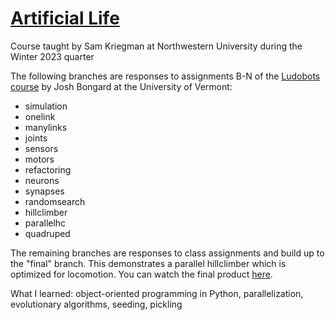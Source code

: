 # [Artificial Life](https://www.mccormick.northwestern.edu/mechanical/academics/courses/descriptions/495-artificial-life.html)

Course taught by Sam Kriegman at Northwestern University during the Winter 2023 quarter

The following branches are responses to assignments B-N of the [Ludobots course](https://www.reddit.com/r/ludobots/wiki/installation/) by Josh Bongard at the University of Vermont:
- simulation
- onelink
- manylinks
- joints
- sensors
- motors
- refactoring
- neurons
- synapses
- randomsearch
- hillclimber
- parallelhc
- quadruped

The remaining branches are responses to class assignments and build up to the "final" branch. This demonstrates a parallel hillclimber which is optimized for locomotion. You can watch the final product [here](https://youtu.be/-bC79AYuqt0).

What I learned: object-oriented programming in Python, parallelization, evolutionary algorithms, seeding, pickling
